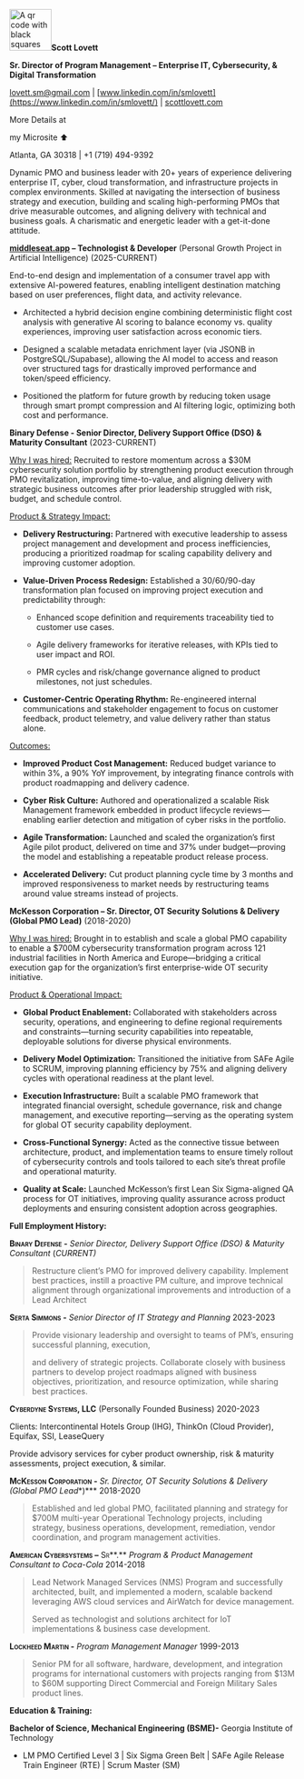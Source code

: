 <img src="media/image1.png" style="width:0.76944in;height:0.76528in"
alt="A qr code with black squares AI-generated content may be incorrect." />**Scott
Lovett**

**Sr. Director of Program Management – Enterprise IT, Cybersecurity, &
Digital Transformation**

<lovett.sm@gmail.com> \|
[www.linkedin.com/in/smlovett](https://www.linkedin.com/in/smlovett/) \|
[scottlovett.com](https://scottlovett.com/)

More Details at

my Microsite ⬆️

Atlanta, GA 30318 \| +1 (719) 494-9392

Dynamic PMO and business leader with 20+ years of experience delivering
enterprise IT, cyber, cloud transformation, and infrastructure projects
in complex environments. Skilled at navigating the intersection of
business strategy and execution, building and scaling high-performing
PMOs that drive measurable outcomes, and aligning delivery with
technical and business goals. A charismatic and energetic leader with a
get-it-done attitude.

**[middleseat.app](https://middleseat.app/) – Technologist & Developer**
(Personal Growth Project in Artificial Intelligence) (2025-CURRENT)

End-to-end design and implementation of a consumer travel app with
extensive AI-powered features, enabling intelligent destination matching
based on user preferences, flight data, and activity relevance.

- Architected a hybrid decision engine combining deterministic flight
  cost analysis with generative AI scoring to balance economy vs.
  quality experiences, improving user satisfaction across economic
  tiers.

- Designed a scalable metadata enrichment layer (via JSONB in
  PostgreSQL/Supabase), allowing the AI model to access and reason over
  structured tags for drastically improved performance and token/speed
  efficiency.

- Positioned the platform for future growth by reducing token usage
  through smart prompt compression and AI filtering logic, optimizing
  both cost and performance.

**Binary Defense - Senior Director, Delivery Support Office (DSO) &
Maturity Consultant** (2023-CURRENT)

<u>Why I was hired:</u> Recruited to restore momentum across a \$30M
cybersecurity solution portfolio by strengthening product execution
through PMO revitalization, improving time-to-value, and aligning
delivery with strategic business outcomes after prior leadership
struggled with risk, budget, and schedule control.

<u>Product & Strategy Impact:</u>

- **Delivery Restructuring:** Partnered with executive leadership to
  assess project management and development and process inefficiencies,
  producing a prioritized roadmap for scaling capability delivery and
  improving customer adoption.

- **Value-Driven Process Redesign:** Established a 30/60/90-day
  transformation plan focused on improving project execution and
  predictability through:

  - Enhanced scope definition and requirements traceability tied to
    customer use cases.

  - Agile delivery frameworks for iterative releases, with KPIs tied to
    user impact and ROI.

  - PMR cycles and risk/change governance aligned to product milestones,
    not just schedules.

- **Customer-Centric Operating Rhythm:** Re-engineered internal
  communications and stakeholder engagement to focus on customer
  feedback, product telemetry, and value delivery rather than status
  alone.

<u>Outcomes:</u>

- **Improved Product Cost Management:** Reduced budget variance to
  within 3%, a 90% YoY improvement, by integrating finance controls with
  product roadmapping and delivery cadence.

- **Cyber Risk Culture:** Authored and operationalized a scalable Risk
  Management framework embedded in product lifecycle reviews—enabling
  earlier detection and mitigation of cyber risks in the portfolio.

- **Agile Transformation:** Launched and scaled the organization’s first
  Agile pilot product, delivered on time and 37% under budget—proving
  the model and establishing a repeatable product release process.

- **Accelerated Delivery:** Cut product planning cycle time by 3 months
  and improved responsiveness to market needs by restructuring teams
  around value streams instead of projects.

**McKesson Corporation – Sr. Director, OT Security Solutions & Delivery
(Global PMO Lead)** (2018-2020)

<u>Why I was hired:</u> Brought in to establish and scale a global PMO
capability to enable a \$700M cybersecurity transformation program
across 121 industrial facilities in North America and Europe—bridging a
critical execution gap for the organization’s first enterprise-wide OT
security initiative.

<u>Product & Operational Impact:</u>

- **Global Product Enablement:** Collaborated with stakeholders across
  security, operations, and engineering to define regional requirements
  and constraints—turning security capabilities into repeatable,
  deployable solutions for diverse physical environments.

- **Delivery Model Optimization:** Transitioned the initiative from SAFe
  Agile to SCRUM, improving planning efficiency by 75% and aligning
  delivery cycles with operational readiness at the plant level.

- **Execution Infrastructure:** Built a scalable PMO framework that
  integrated financial oversight, schedule governance, risk and change
  management, and executive reporting—serving as the operating system
  for global OT security capability deployment.

- **Cross-Functional Synergy:** Acted as the connective tissue between
  architecture, product, and implementation teams to ensure timely
  rollout of cybersecurity controls and tools tailored to each site’s
  threat profile and operational maturity.

- **Quality at Scale:** Launched McKesson’s first Lean Six Sigma-aligned
  QA process for OT initiatives, improving quality assurance across
  product deployments and ensuring consistent adoption across
  geographies.

**Full Employment History:**

**<span class="smallcaps">Binary Defense -</span>** *Senior Director,
Delivery Support Office (DSO) & Maturity Consultant* (*CURRENT)*

> Restructure client’s PMO for improved delivery capability. Implement
> best practices, instill a proactive PM culture, and improve technical
> alignment through organizational improvements and introduction of a
> Lead Architect

**<span class="smallcaps">Serta Simmons -</span>** *Senior Director of
IT Strategy and Planning* 2023-2023

> Provide visionary leadership and oversight to teams of PM’s, ensuring
> successful planning, execution,
>
> and delivery of strategic projects. Collaborate closely with business
> partners to develop project roadmaps aligned with business objectives,
> prioritization, and resource optimization, while sharing best
> practices.

**<span class="smallcaps">Cyberdyne Systems, LLC</span>** (Personally
Founded Business) 2020-2023

Clients: Intercontinental Hotels Group (IHG), ThinkOn (Cloud Provider),
Equifax, SSI, LeaseQuery

Provide advisory services for cyber product ownership, risk & maturity
assessments, project execution, & similar.

**<span class="smallcaps">McKesson Corporation -</span>** *Sr. Director,
OT Security Solutions & Delivery (Global PMO Lead**)*** 2018-2020

> Established and led global PMO, facilitated planning and strategy for
> \$700M multi-year Operational Technology projects, including strategy,
> business operations, development, remediation, vendor coordination,
> and program management activities.

<span class="smallcaps">**American Cybersystems –** Sr**.**
</span>*Program & Product Management Consultant to Coca-Cola* 2014-2018

> Lead Network Managed Services (NMS) Program and successfully
> architected, built, and implemented a modern, scalable backend
> leveraging AWS cloud services and AirWatch for device management.
>
> Served as technologist and solutions architect for IoT implementations
> & business case development.

**<span class="smallcaps">Lockheed Martin -</span>** *Program Management
Manager* 1999-2013

> Senior PM for all software, hardware, development, and integration
> programs for international customers with projects ranging from \$13M
> to \$60M supporting Direct Commercial and Foreign Military Sales
> product lines.

**Education & Training:**

**Bachelor of Science, Mechanical Engineering (BSME)-** Georgia
Institute of Technology

- LM PMO Certified Level 3 \| Six Sigma Green Belt \| SAFe Agile Release
  Train Engineer (RTE) \| Scrum Master (SM)
